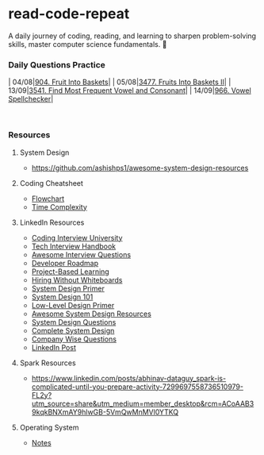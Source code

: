 # read-code-repeat
A daily journey of coding, reading, and learning to sharpen problem-solving skills, master computer science fundamentals. 🚀

<h3>Daily Questions Practice</h3>



| 04/08|[904. Fruit Into Baskets](https://leetcode.com/problems/fruit-into-baskets/description/)|
| 05/08|[3477. Fruits Into Baskets II](https://leetcode.com/problems/fruits-into-baskets-ii/description/)|
| 13/09|[3541. Find Most Frequent Vowel and Consonant](https://leetcode.com/problems/find-most-frequent-vowel-and-consonant/description/?envType=daily-question&envId=2025-09-13)|
| 14/09|[966. Vowel Spellchecker](http://leetcode.com/problems/vowel-spellchecker/description/?envType=daily-question&envId=2025-09-14)|





<br>

<h3>Resources</h3>

1. System Design

    - https://github.com/ashishps1/awesome-system-design-resources 

2. Coding Cheatsheet

    - [Flowchart](Resources/flowchart.png)
    - [Time Complexity](https://www.bigocheatsheet.com)

3. LinkedIn Resources

    - [Coding Interview University](https://lnkd.in/gbhtV-Zn)
    - [Tech Interview Handbook](https://lnkd.in/gbE2x95p)
    - [Awesome Interview Questions](https://lnkd.in/gnrriMyb) 
    - [Developer Roadmap](https://lnkd.in/g_PGUvVX)
    - [Project-Based Learning](https://lnkd.in/gFFuHsRs) 
    - [Hiring Without Whiteboards](https://lnkd.in/gGYnBwz8) 
    - [System Design Primer](https://lnkd.in/gmTP7kwc)
    - [System Design 101](https://lnkd.in/gyDYHhpF)
    - [Low-Level Design Primer](https://lnkd.in/g4aVVDue) 
    - [Awesome System Design Resources](https://lnkd.in/gEX9FCaU) 
    - [System Design Questions](https://lnkd.in/gzDhrk-J)
    - [Complete System Design](https://lnkd.in/gxD2QpW8)
    - [Company Wise Questions](https://lnkd.in/gp_Znfey)
    - [LinkedIn Post](https://www.linkedin.com/posts/rajatgajbhiye_trust-me-dsa-is-not-hard-if-you-follow-activity-7298331759635566594-lP4d?utm_source=share&utm_medium=member_desktop&rcm=ACoAAB39kqkBNXmAY9hlwGB-5VmQwMnMVl0YTKQ)

4. Spark Resources

    - https://www.linkedin.com/posts/abhinav-dataguy_spark-is-complicated-until-you-prepare-activity-7299697558736510979-FL2y?utm_source=share&utm_medium=member_desktop&rcm=ACoAAB39kqkBNXmAY9hlwGB-5VmQwMnMVl0YTKQ

5. Operating System

    - [Notes](Resources/OperatingSystem.pdf)

